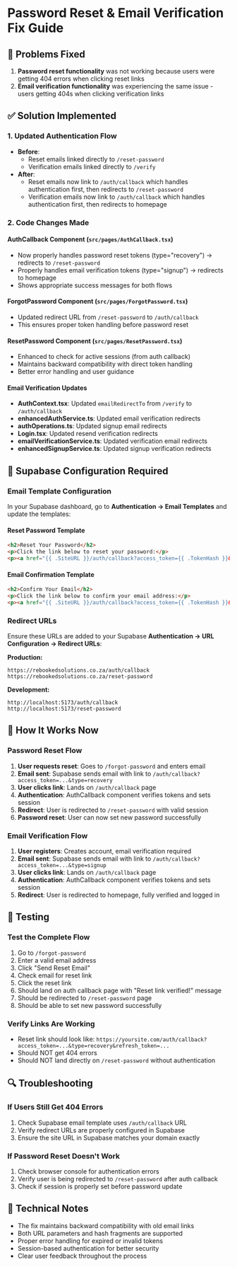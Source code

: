 # Password Reset & Email Verification Fix Guide

## 🚨 Problems Fixed
1. **Password reset functionality** was not working because users were getting 404 errors when clicking reset links
2. **Email verification functionality** was experiencing the same issue - users getting 404s when clicking verification links

## ✅ Solution Implemented

### 1. Updated Authentication Flow
- **Before**:
  - Reset emails linked directly to `/reset-password`
  - Verification emails linked directly to `/verify`
- **After**:
  - Reset emails now link to `/auth/callback` which handles authentication first, then redirects to `/reset-password`
  - Verification emails now link to `/auth/callback` which handles authentication first, then redirects to homepage

### 2. Code Changes Made

#### AuthCallback Component (`src/pages/AuthCallback.tsx`)
- Now properly handles password reset tokens (type="recovery") → redirects to `/reset-password`
- Properly handles email verification tokens (type="signup") → redirects to homepage
- Shows appropriate success messages for both flows

#### ForgotPassword Component (`src/pages/ForgotPassword.tsx`)
- Updated redirect URL from `/reset-password` to `/auth/callback`
- This ensures proper token handling before password reset

#### ResetPassword Component (`src/pages/ResetPassword.tsx`)
- Enhanced to check for active sessions (from auth callback)
- Maintains backward compatibility with direct token handling
- Better error handling and user guidance

#### Email Verification Updates
- **AuthContext.tsx**: Updated `emailRedirectTo` from `/verify` to `/auth/callback`
- **enhancedAuthService.ts**: Updated email verification redirects
- **authOperations.ts**: Updated signup email redirects
- **Login.tsx**: Updated resend verification redirects
- **emailVerificationService.ts**: Updated verification email redirects
- **enhancedSignupService.ts**: Updated signup verification redirects

## 🔧 Supabase Configuration Required

### Email Template Configuration
In your Supabase dashboard, go to **Authentication → Email Templates** and update the templates:

#### Reset Password Template
```html
<h2>Reset Your Password</h2>
<p>Click the link below to reset your password:</p>
<p><a href="{{ .SiteURL }}/auth/callback?access_token={{ .TokenHash }}&type=recovery&refresh_token={{ .RefreshTokenHash }}">Reset Password</a></p>
```

#### Email Confirmation Template
```html
<h2>Confirm Your Email</h2>
<p>Click the link below to confirm your email address:</p>
<p><a href="{{ .SiteURL }}/auth/callback?access_token={{ .TokenHash }}&type=signup&refresh_token={{ .RefreshTokenHash }}">Confirm Email</a></p>
```

### Redirect URLs
Ensure these URLs are added to your Supabase **Authentication → URL Configuration → Redirect URLs**:

**Production:**
```
https://rebookedsolutions.co.za/auth/callback
https://rebookedsolutions.co.za/reset-password
```

**Development:**
```
http://localhost:5173/auth/callback
http://localhost:5173/reset-password
```

## 🔄 How It Works Now

### Password Reset Flow
1. **User requests reset**: Goes to `/forgot-password` and enters email
2. **Email sent**: Supabase sends email with link to `/auth/callback?access_token=...&type=recovery`
3. **User clicks link**: Lands on `/auth/callback` page
4. **Authentication**: AuthCallback component verifies tokens and sets session
5. **Redirect**: User is redirected to `/reset-password` with valid session
6. **Password reset**: User can now set new password successfully

### Email Verification Flow
1. **User registers**: Creates account, email verification required
2. **Email sent**: Supabase sends email with link to `/auth/callback?access_token=...&type=signup`
3. **User clicks link**: Lands on `/auth/callback` page
4. **Authentication**: AuthCallback component verifies tokens and sets session
5. **Redirect**: User is redirected to homepage, fully verified and logged in

## 🧪 Testing

### Test the Complete Flow
1. Go to `/forgot-password`
2. Enter a valid email address
3. Click "Send Reset Email"
4. Check email for reset link
5. Click the reset link
6. Should land on auth callback page with "Reset link verified!" message
7. Should be redirected to `/reset-password` page
8. Should be able to set new password successfully

### Verify Links Are Working
- Reset link should look like: `https://yoursite.com/auth/callback?access_token=...&type=recovery&refresh_token=...`
- Should NOT get 404 errors
- Should NOT land directly on `/reset-password` without authentication

## 🔍 Troubleshooting

### If Users Still Get 404 Errors
1. Check Supabase email template uses `/auth/callback` URL
2. Verify redirect URLs are properly configured in Supabase
3. Ensure the site URL in Supabase matches your domain exactly

### If Password Reset Doesn't Work
1. Check browser console for authentication errors
2. Verify user is being redirected to `/reset-password` after auth callback
3. Check if session is properly set before password update

## 📝 Technical Notes

- The fix maintains backward compatibility with old email links
- Both URL parameters and hash fragments are supported
- Proper error handling for expired or invalid tokens
- Session-based authentication for better security
- Clear user feedback throughout the process
